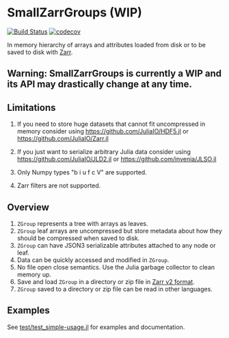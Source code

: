 # SmallZarrGroups (WIP)

[![Build Status](https://github.com/medyan-dev/SmallZarrGroups.jl/workflows/CI/badge.svg)](https://github.com/medyan-dev/SmallZarrGroups.jl/actions)
[![codecov](https://codecov.io/gh/medyan-dev/SmallZarrGroups.jl/branch/main/graph/badge.svg?token=UUOFUEIX8K)](https://codecov.io/gh/medyan-dev/SmallZarrGroups.jl)

In memory hierarchy of arrays and attributes loaded from disk or to be saved to disk with [Zarr](https://zarr.readthedocs.io/en/stable/spec/v2.html#).

## Warning: SmallZarrGroups is currently a WIP and its API may drastically change at any time.

## Limitations

1. If you need to store huge datasets that cannot fit uncompressed in memory consider using https://github.com/JuliaIO/HDF5.jl or https://github.com/JuliaIO/Zarr.jl

1. If you just want to serialize arbitrary Julia data consider using https://github.com/JuliaIO/JLD2.jl or https://github.com/invenia/JLSO.jl
2. Only Numpy types "b i u f c V" are supported.
3. Zarr filters are not supported.

## Overview

1. `ZGroup` represents a tree with arrays as leaves.
1. `ZGroup` leaf arrays are uncompressed but store metadata about how they should be compressed when saved to disk.
1. `ZGroup` can have JSON3 serializable attributes attached to any node or leaf.
1. Data can be quickly accessed and modified in `ZGroup`.
1. No file open close semantics. Use the Julia garbage collector to clean memory up.
1. Save and load `ZGroup` in a directory or zip file in [Zarr v2 format](https://zarr.readthedocs.io/en/stable/spec/v2.html#).
1. `ZGroup` saved to a directory or zip file can be read in other languages.


## Examples

See [test/test_simple-usage.jl](test/test_simple-usage.jl) 
for examples and documentation.
